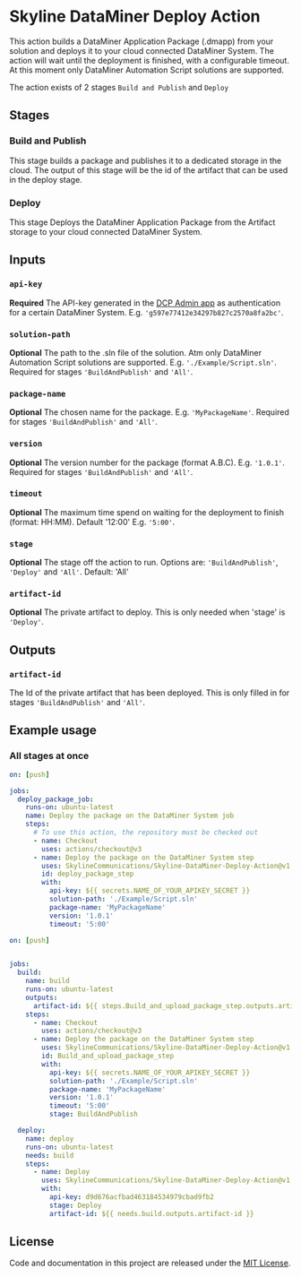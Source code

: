 # Skyline DataMiner Deploy Action

This action builds a DataMiner Application Package (.dmapp) from your solution and deploys it to your cloud connected DataMiner System. The action will wait until the deployment is finished, with a configurable timeout. At this moment only DataMiner Automation Script solutions are supported.

The action exists of 2 stages `Build and Publish` and `Deploy`

## Stages

### Build and Publish

This stage builds a package and publishes it to a dedicated storage in the cloud. The output of this stage will be the id of the artifact that can be used in the deploy stage.

### Deploy

This stage Deploys the DataMiner Application Package from the Artifact storage to your cloud connected DataMiner System.

## Inputs

### `api-key`
**Required** The API-key generated in the [DCP Admin app](https://admin.dataminer.services) as authentication for a certain DataMiner System. E.g. `'g597e77412e34297b827c2570a8fa2bc'`.

### `solution-path`

**Optional** The path to the .sln file of the solution. Atm only DataMiner Automation Script solutions are supported. E.g. `'./Example/Script.sln'`. Required for stages `'BuildAndPublish'` and `'All'`.

### `package-name`

**Optional** The chosen name for the package. E.g. `'MyPackageName'`. Required for stages `'BuildAndPublish'` and `'All'`.

### `version`

**Optional** 
The version number for the package (format A.B.C). E.g. `'1.0.1'`. Required for stages `'BuildAndPublish'` and `'All'`.

### `timeout`

**Optional** The maximum time spend on waiting for the deployment to finish (format: HH:MM). Default '12:00' E.g. `'5:00'`.

### `stage`

**Optional** The stage off the action to run. Options are: `'BuildAndPublish'`, `'Deploy'` and `'All'`. Default: 'All'

### `artifact-id`

**Optional** The private artifact to deploy. This is only needed when 'stage' is `'Deploy'`.


## Outputs

### `artifact-id`

The Id of the private artifact that has been deployed. This is only filled in for stages `'BuildAndPublish'` and `'All'`.

## Example usage

### All stages at once

```yaml
on: [push]

jobs:
  deploy_package_job:
    runs-on: ubuntu-latest
    name: Deploy the package on the DataMiner System job
    steps:
      # To use this action, the repository must be checked out 
      - name: Checkout	
        uses: actions/checkout@v3
      - name: Deploy the package on the DataMiner System step
        uses: SkylineCommunications/Skyline-DataMiner-Deploy-Action@v1
        id: deploy_package_step
        with:
          api-key: ${{ secrets.NAME_OF_YOUR_APIKEY_SECRET }}
          solution-path: './Example/Script.sln'
          package-name: 'MyPackageName'
          version: '1.0.1'
          timeout: '5:00'
```

```yaml
on: [push]


jobs:
  build:
    name: build
    runs-on: ubuntu-latest
    outputs:
      artifact-id: ${{ steps.Build_and_upload_package_step.outputs.artifact-id }}
    steps:
      - name: Checkout	
        uses: actions/checkout@v3
      - name: Deploy the package on the DataMiner System step
        uses: SkylineCommunications/Skyline-DataMiner-Deploy-Action@v1
        id: Build_and_upload_package_step
        with:
          api-key: ${{ secrets.NAME_OF_YOUR_APIKEY_SECRET }}
          solution-path: './Example/Script.sln'
          package-name: 'MyPackageName'
          version: '1.0.1'
          timeout: '5:00'
          stage: BuildAndPublish

  deploy:
    name: deploy
    runs-on: ubuntu-latest
    needs: build
    steps:
      - name: Deploy
        uses: SkylineCommunications/Skyline-DataMiner-Deploy-Action@v1
        with:
          api-key: d9d676acfbad463184534979cbad9fb2
          stage: Deploy
          artifact-id: ${{ needs.build.outputs.artifact-id }}
```    

## License

Code and documentation in this project are released under the [MIT License](https://github.com/SkylineCommunications/Skyline-DataMiner-Deploy-Action/blob/feature/preRelease/LICENSE.txt). 
